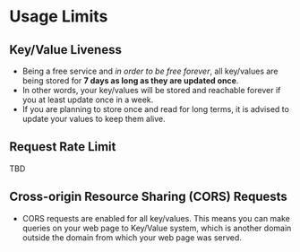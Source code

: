 # Usage Limits

## Key/Value Liveness
* Being a free service and *in order to be free forever*, all key/values are being stored for **7 days as long as they are updated once**.
* In other words, your key/values will be stored and reachable forever if you at least update once in a week.
* If you are planning to store once and read for long terms, it is advised to update your values to keep them alive.  

## Request Rate Limit 
TBD
## Cross-origin Resource Sharing (CORS) Requests
* CORS requests are enabled for all key/values. This means you can make queries on your web page to Key/Value system, which is another domain outside the domain from which your web page was served.
